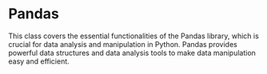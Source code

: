 # Pandas
This class covers the essential functionalities of the Pandas library, which is crucial for data analysis and manipulation in Python. Pandas provides powerful data structures and data analysis tools to make data manipulation easy and efficient.
